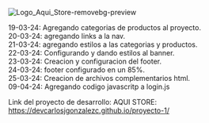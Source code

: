 
![Logo_Aqui_Store-removebg-preview](https://github.com/DevCarlosJGonzalezC/proyecto-1/assets/146993750/085ac0b0-b861-4938-bc67-1df73349e672)

19-03-24: Agregando categorias de productos al proyecto.            
20-03-24: agregando links a la nav.         
21-03-24: agregando estilos a las categorias y productos.        
22-03-24: Configurando y dando estilos al banner.     
23-03-24: Creacion y configuracion del footer.      
24-03-24: footer configurado en un 85%.       
25-03-24: Creacion de archivos complementarios html.        
09-04-24: Agregando codigo javascritp a login.js

Link del proyecto de desarrollo: AQUI STORE: https://devcarlosjgonzalezc.github.io/proyecto-1/

